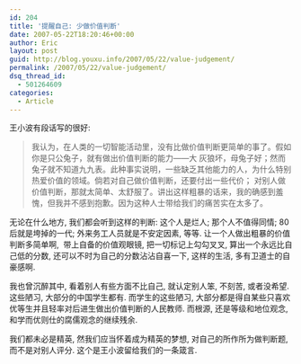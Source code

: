 ```yaml
---
id: 204
title: '提醒自己: 少做价值判断'
date: 2007-05-22T18:20:46+00:00
author: Eric
layout: post
guid: http://blog.youxu.info/2007/05/22/value-judgement/
permalink: /2007/05/22/value-judgement/
dsq_thread_id:
  - 501264609
categories:
  - Article
---
```

王小波有段话写的很好:

> <font id="Zoom">我认为，在人类的一切智能活动里，没有比做价值判断更简单的事了。假如你是只公兔子，就有做出价值判断的能力——大 灰狼坏，母兔子好；然而兔子就不知道九九表。此种事实说明，一些缺乏其他能力的人，为什么特别热爱价值的领域。倘若对自己做价值判断，还要付出一些代价； 对别人做价值判断，那就太简单、太舒服了。讲出这样粗暴的话来，我的确感到羞愧，但我并不感到抱歉。因为这种人士带给我们的痛苦实在太多了。</font>

无论在什么地方, 我们都会听到这样的判断: 这个人是烂人; 那个人不值得同情; 80后就是垮掉的一代; 外来务工人员就是不安定因素, 等等. 让一个人做出粗暴的价值判断多简单啊,  带上自备的价值观眼镜, 把一切标记上勾勾叉叉, 算出一个永远比自己低的分数, 还可以不时为自己的分数沾沾自喜一下, 这样的生活, 多有卫道士的自豪感啊.

我也曾沉醉其中, 看着别人有些方面不比自己, 就认定别人笨, 不刻苦, 或者没希望. 这些陋习, 大部分的中国学生都有. 而学生的这些陋习, 大部分都是得自某些只喜欢优等生并且轻率对后进生做出价值判断的人民教师. 而根源, 还是等级和地位观念, 和学而优则仕的腐儒观念的继续残余.

我们都未必是精英, 然我们应当怀着成为精英的梦想, 对自己的所作所为做判断题, 而不是对别人评分. 这个是王小波留给我们的一条箴言.